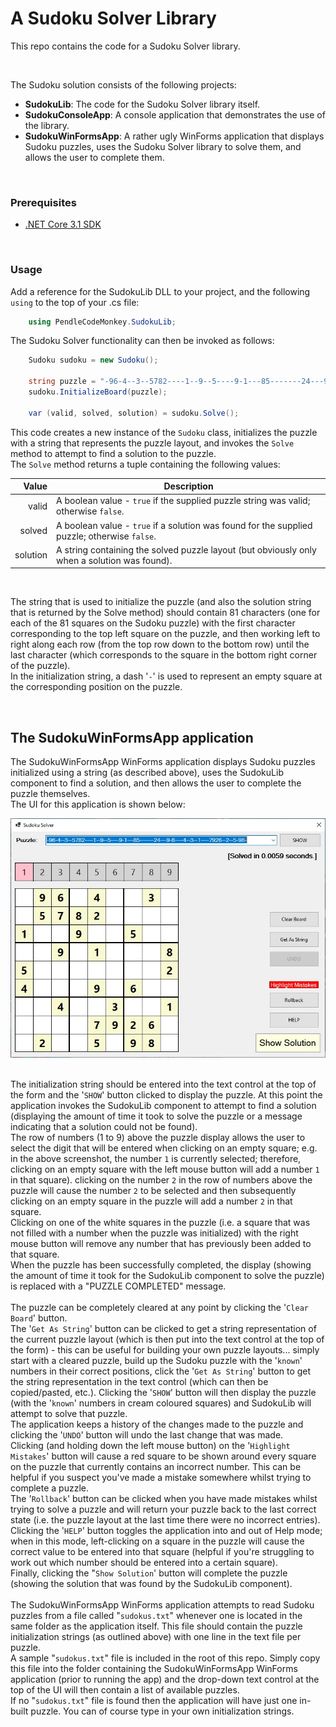 # A Sudoku Solver Library #

This repo contains the code for a Sudoku Solver library.

<br>

The Sudoku solution consists of the following projects:

- **SudokuLib**: The code for the Sudoku Solver library itself.
- **SudokuConsoleApp**: A console application that demonstrates the use of the library.
- **SudokuWinFormsApp**: A rather ugly WinForms application that displays Sudoku puzzles, uses the Sudoku Solver library to solve them, and allows the user to complete them.

<br>

### Prerequisites

- [.NET Core 3.1 SDK](https://www.microsoft.com/net/download/core)
  
<br>

### Usage

Add a reference for the SudokuLib DLL to your project, and the following `using` to the top of your .cs file:

```csharp
    using PendleCodeMonkey.SudokuLib;
```

The Sudoku Solver functionality can then be invoked as follows:

```csharp
    Sudoku sudoku = new Sudoku();

	string puzzle = "-96-4--3--5782----1--9--5----9-1---85-------24---9-6----4--3--1----7926--2--5-98-";
	sudoku.InitializeBoard(puzzle);

	var (valid, solved, solution) = sudoku.Solve();
```

This code creates a new instance of the `Sudoku` class, initializes the puzzle with a string that represents the puzzle layout, and invokes the `Solve` method to attempt to find a solution to the puzzle.  
The `Solve` method returns a tuple containing the following values:

| Value | Description
|---:| ---
| valid | A boolean value - `true` if the supplied puzzle string was valid; otherwise `false`.
| solved | A boolean value - `true` if a solution was found for the supplied puzzle; otherwise `false`.
| solution | A string containing the solved puzzle layout (but obviously only when a solution was found).

<br>

The string that is used to initialize the puzzle (and also the solution string that is returned by the Solve method) should contain 81 characters (one for each of the 81 squares on the Sudoku puzzle) with
the first character corresponding to the top left square on the puzzle, and then working left to right along each row (from the top row down to the bottom row) until the last character (which corresponds
to the square in the bottom right corner of the puzzle).  
In the initialization string, a dash '`-`' is used to represent an empty square at the corresponding position on the puzzle.

<br>

## The SudokuWinFormsApp application

The SudokuWinFormsApp WinForms application displays Sudoku puzzles initialized using a string (as described above), uses the SudokuLib component to find a solution, and then allows the user to complete the puzzle themselves.  
The UI for this application is shown below:

<img src="./SudokuSolverApp.jpg">

<br>
<br>

The initialization string should be entered into the text control at the top of the form and the '`SHOW`' button clicked to display the puzzle. At this point the application invokes the SudokuLib component to attempt to find a solution (displaying the amount of time it took to solve the puzzle or a message indicating that a solution could not be found).  
The row of numbers (1 to 9) above the puzzle display allows the user to select the digit that will be entered when clicking on an empty square; e.g. in the above screenshot, the number `1` is currently selected; therefore, clicking on an empty square with the left mouse button will add a number `1` in that square). clicking on the number `2` in the row of numbers above the puzzle will cause the number `2` to be selected and then subsequently clicking on an empty square in the puzzle will add a number `2` in that square.  
Clicking on one of the white squares in the puzzle (i.e. a square that was not filled with a number when the puzzle was initialized) with the right mouse button will remove any number that has previously been added to that square.  
When the puzzle has been successfully completed, the display (showing the amount of time it took for the SudokuLib component to solve the puzzle) is replaced with a "PUZZLE COMPLETED" message.  
<br>
The puzzle can be completely cleared at any point by clicking the '`Clear Board`' button.  
The '`Get As String`' button can be clicked to get a string representation of the current puzzle layout (which is then put into the text control at the top of the form) - this can be useful for building your own puzzle layouts... simply start with a cleared puzzle, build up the Sudoku puzzle with the '`known`' numbers in their correct positions, click the '`Get As String`' button to get the string representation in the text control (which can then be copied/pasted, etc.). Clicking the '`SHOW`' button will then display the puzzle (with the '`known`' numbers in cream coloured squares) and SudokuLib will attempt to solve that puzzle.  
The application keeps a history of the changes made to the puzzle and clicking the '`UNDO`' button will undo the last change that was made.  
Clicking (and holding down the left mouse button) on the '`Highlight Mistakes`' button will cause a red square to be shown around every square on the puzzle that currently contains an incorrect number. This can be helpful if you suspect you've made a mistake somewhere whilst trying to complete a puzzle.  
The '`Rollback`' button can be clicked when you have made mistakes whilst trying to solve a puzzle and will return your puzzle back to the last correct state (i.e. the puzzle layout at the last time there were no incorrect entries).  
Clicking the '`HELP`' button toggles the application into and out of Help mode; when in this mode, left-clicking on a square in the puzzle will cause the correct value to be entered into that square (helpful if you're struggling to work out which number should be entered into a certain square).  
Finally, clicking the "`Show Solution`' button will complete the puzzle (showing the solution that was found by the SudokuLib component).
<br>
<br>
The SudokuWinFormsApp WinForms application attempts to read Sudoku puzzles from a file called "`sudokus.txt`" whenever one is located in the same folder as the application itself. This file should contain the puzzle initialization strings (as outlined above) with one line in the text file per puzzle.  
A sample "`sudokus.txt`" file is included in the root of this repo. Simply copy this file into the folder containing the SudokuWinFormsApp WinForms application (prior to running the app) and the drop-down text control at the top of the UI will then contain a list of available puzzles.  
If no "`sudokus.txt`" file is found then the application will have just one in-built puzzle. You can of course type in your own initialization strings.